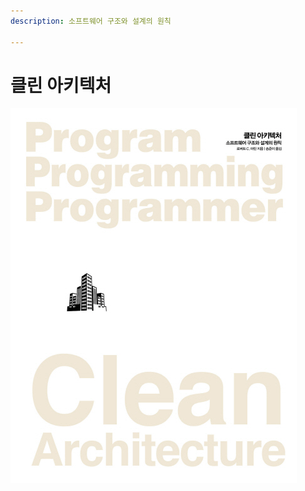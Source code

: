 ```yaml
---
description: 소프트웨어 구조와 설계의 원칙

---
```


# 클린 아키텍처

![](../../.gitbook/assets/clean_architecture.png)